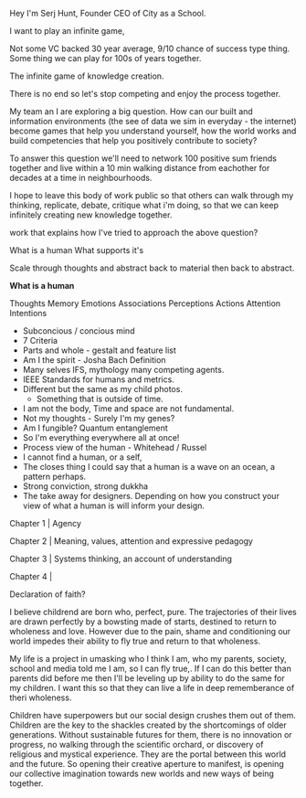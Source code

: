 Hey I'm Serj Hunt, Founder CEO of City as a School. 

I want to play an infinite game,

Not some VC backed 30 year average, 9/10 chance of success type thing. Some thing we can play for 100s of years together. 

The infinite game of knowledge creation.

There is no end so let's stop competing and enjoy the process together.

My team an I are exploring a big question. How can our built and information environments (the see of data we sim in everyday - the internet) become games that help you understand yourself, how the world works and build competencies that help you positively contribute to society?

To answer this question we'll need to network 100 positive sum friends together and live within a 10 min walking distance from eachother for decades at a time in neighbourhoods.

I hope to leave this body of work public so that others can walk through my thinking, replicate, debate, critique what i'm doing, so that we can keep  infinitely creating new knowledge together.

work that explains how I've tried to approach the above question?

What is a human
What supports it's 

Scale through thoughts and abstract back to material then back to abstract.

**What is a human**

Thoughts
Memory
Emotions
Associations
Perceptions
Actions 
Attention
Intentions 

- Subconcious / concious mind
- 7 Criteria 
- Parts and whole - gestalt and feature list
- Am I the spirit - Josha Bach Definition 
- Many selves IFS, mythology many competing agents. 
- IEEE Standards for humans and metrics.
- Different but the same as my child photos.
	- Something that is outside of time.
- I am not the body, Time and space are not fundamental.
- Not my thoughts - Surely I'm my genes? 
- Am I fungible? Quantum entanglement 
- So I'm everything everywhere all at once!
- Process view of the human - Whitehead / Russel 
- I cannot find a human, or a self,
- The closes thing I could say that a human is a wave on an ocean, a pattern perhaps. 
- Strong conviction, strong dukkha
- The take away for designers. Depending on how you construct your view of what a human is will inform your design.

Chapter 1 | Agency

Chapter 2 | Meaning, values, attention and expressive pedagogy

Chapter 3 | Systems thinking, an account of understanding

Chapter 4 |












Declaration of faith?

I believe childrend are born who, perfect, pure. The trajectories of their lives are drawn perfectly by a bowsting made of starts, destined to return to wholeness and love. However due to the pain, shame and conditioning our world impedes their ability to fly true and return to that wholeness.

My life is a project in umasking who I think I am, who my parents, society, school and media told me I am, so I can fly true,\. If I can do this better than parents did before me then I'll be leveling up by ability to do the same for my children. I want this so that they can live a life in deep rememberance of theri wholeness. 

Children have superpowers but our social design crushes them out of them. Children are the key to the shackles created by the shortcomings of older generations. Without sustainable futures for them, there is no innovation or progress, no walking through the scientific orchard, or discovery of religious and mystical experience. They are the portal between this world and the future. So opening their creative aperture to manifest, is opening our collective imagination towards new worlds and new ways of being together.

